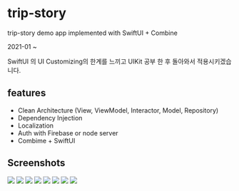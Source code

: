 # trip-story
trip-story demo app implemented with SwiftUI + Combine

2021-01 ~ 

SwiftUI 의 UI Customizing의 한계를 느끼고 UIKit 공부 한 후 돌아와서 적용시키겠습니다.

## features
- Clean Architecture (View, ViewModel, Interactor, Model, Repository)
- Dependency Injection
- Localization
- Auth with Firebase or node server
- Combime + SwiftUI

## Screenshots
![](screenshots/1.png)
![](screenshots/2.png)
![](screenshots/3.png)
![](screenshots/4.png)
![](screenshots/5.png)
![](screenshots/6.png)
![](screenshots/7.png)
![](screenshots/8.png)
